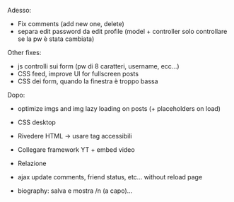 Adesso:
- Fix comments (add new one, delete)
- separa edit password da edit profile (model + controller solo controllare se la pw è stata cambiata)

Other fixes:
- js controlli sui form (pw di 8 caratteri, username, ecc...)
- CSS feed, improve UI for fullscreen posts
- CSS dei form, quando la finestra è troppo bassa

Dopo:

- optimize imgs and img lazy loading on posts (+ placeholders on load)

- CSS desktop

- Rivedere HTML -> usare tag accessibili

- Collegare framework YT + embed video

- Relazione

- ajax update comments, friend status, etc... without reload page

- biography: salva e mostra /n (a capo)...